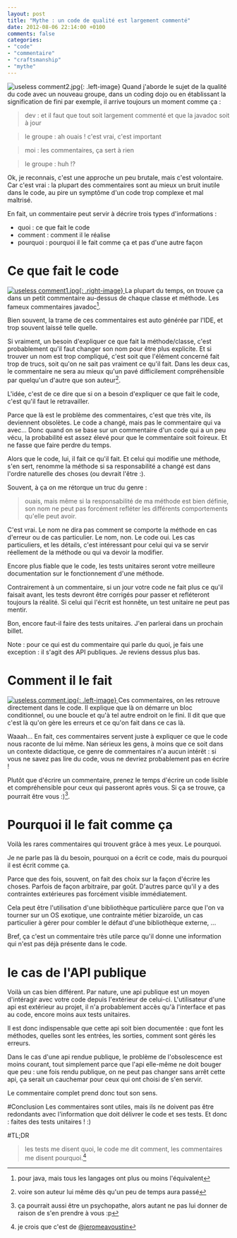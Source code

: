 ```yaml
---
layout: post
title: "Mythe : un code de qualité est largement commenté"
date: 2012-08-06 22:14:00 +0100
comments: false
categories: 
- "code"
- "commentaire"
- "craftsmanship"
- "mythe"
---
```

![useless comment2.jpg](https://blog.crafting-labs.fr/images/illustration/useless_comment2.jpg){: .left-image}
Quand j'aborde le sujet de la qualité du code avec un nouveau groupe, dans un coding dojo ou en établissant la signification de fini par exemple, il arrive toujours un moment comme ça :

> dev : et il faut que tout soit largement commenté et que la javadoc soit à jour

> le groupe : ah ouais ! c'est vrai, c'est important

> moi : les commentaires, ça sert à rien

> le groupe : huh !?



Ok, je reconnais, c'est une approche un peu brutale, mais c'est volontaire. 
Car c'est vrai : la plupart des commentaires sont au mieux un bruit inutile dans le code, au pire un symptôme d'un code trop complexe et mal maîtrisé.

En fait, un commentaire peut servir à décrire trois types d'informations :
* quoi : ce que fait le code
* comment : comment il le réalise
* pourquoi : pourquoi il le fait comme ça et pas d'une autre façon

# Ce que fait le code
[![useless comment1.jpg](https://blog.crafting-labs.fr/images/illustration/.useless_comment1_s.jpg){: .right-image}
](/images/illustration/useless_comment1.jpg)La plupart du temps, on trouve ça dans un petit commentaire au-dessus de chaque classe et méthode. Les fameux commentaires javadoc[^1].

Bien souvent, la trame de ces commentaires est auto générée par l'IDE, et trop souvent laissé telle quelle.

Si vraiment, un besoin d'expliquer ce que fait la méthode/classe, c'est probablement qu'il faut changer son nom pour être plus explicite.
Et si trouver un nom est trop compliqué, c'est soit que l'élément concerné fait trop de trucs, soit qu'on ne sait pas vraiment ce qu'il fait.
Dans les deux cas, le commentaire ne sera au mieux qu'un pavé difficilement compréhensible par quelqu'un d'autre que son auteur[^2].

L'idée, c'est de ce dire que si on a besoin d'expliquer ce que fait le code, c'est qu'il faut le retravailler.

Parce que là est le problème des commentaires, c'est que très vite, ils deviennent obsolètes. Le code a changé, mais pas le commentaire qui va avec...
Donc quand on se base sur un commentaire d'un code qui a un peu vécu, la probabilité est assez élevé pour que le commentaire soit foireux. Et ne fasse que faire perdre du temps.

Alors que le code, lui, il fait ce qu'il fait. Et celui qui modifie une méthode, s'en sert, renomme la méthode si sa responsabilité a changé est dans l'ordre naturelle des choses (ou devrait l'être :).


Souvent, à ça on me rétorque un truc du genre :

> ouais, mais même si la responsabilité de ma méthode est bien définie, son nom ne peut pas forcément refléter les différents comportements qu'elle peut avoir.

C'est vrai. Le nom ne dira pas comment se comporte la méthode en cas d'erreur ou de cas particulier.
Le nom, non. Le code oui. Les cas particuliers, et les détails, c'est intéressant pour celui qui va se servir réellement de la méthode ou qui va devoir la modifier.

Encore plus fiable que le code, les tests unitaires seront votre meilleure documentation sur le fonctionnement d'une méthode. 

Contrairement à un commentaire, si un jour votre code ne fait plus ce qu'il faisait avant, les tests devront être corrigés pour passer et refléteront toujours la réalité. Si celui qui l'écrit est honnête, un test unitaire ne peut pas mentir.

Bon, encore faut-il faire des tests unitaires. J'en parlerai dans un prochain billet.

Note : pour ce qui est du commentaire qui parle du quoi, je fais une exception : il s'agit des API publiques. Je reviens dessus plus bas.

# Comment il le fait
[![useless comment.jpg](https://blog.crafting-labs.fr/images/illustration/.useless_comment_s.jpg){: .left-image}
](/images/illustration/useless_comment.jpg)Ces commentaires, on les retrouve directement dans le code. Il explique que là on démarre un bloc conditionnel, ou une boucle et qu'à tel autre endroit on le fini. Il dit que que c'est là qu'on gère les erreurs et ce qu'on fait dans ce cas là.

Waaah... En fait, ces commentaires servent juste à expliquer ce que le code nous raconte de lui même. 
Nan sérieux les gens, à moins que ce soit dans un contexte didactique, ce genre de commentaires n'a aucun intérêt : si vous ne savez pas lire du code, vous ne devriez probablement pas en écrire !

Plutôt que d'écrire un commentaire, prenez le temps d'écrire un code lisible et compréhensible pour ceux qui passeront après vous. Si ça se trouve, ça pourrait être vous :)[^3].

# Pourquoi il le fait comme ça

Voilà les rares commentaires qui trouvent grâce à mes yeux. Le pourquoi.

Je ne parle pas là du besoin, pourquoi on a écrit ce code, mais du pourquoi il est écrit comme ça.

Parce que des fois, souvent, on fait des choix sur la façon d'écrire les choses. Parfois de façon arbitraire, par goût. D'autres parce qu'il y a des contraintes extérieures pas forcément visible immédiatement.

Cela peut être l'utilisation d'une bibliothèque particulière parce que l'on va tourner sur un OS exotique, une contrainte métier bizaroïde, un cas particulier à gérer pour combler le défaut d'une bibliothèque externe, ...

Bref, ça c'est un commentaire très utile parce qu'il donne une information qui n'est pas déjà présente dans le code.

# le cas de l'API publique
Voilà un cas bien différent. Par nature, une api publique est un moyen d'intéragir avec votre code depuis l'extérieur de celui-ci.
L'utilisateur d'une api est extérieur au projet, il n'a probablement accès qu'à l'interface et pas au code, encore moins aux tests unitaires.

Il est donc indispensable que cette api soit bien documentée : que font les méthodes, quelles sont les entrées, les sorties, comment sont gérés les erreurs.

Dans le cas d'une api rendue publique, le problème de l'obsolescence est moins courant, tout simplement parce que l'api elle-même ne doit bouger que peu : une fois rendu publique, on ne peut pas changer sans arrêt cette api, ça serait un cauchemar pour ceux qui ont choisi de s'en servir.

Le commentaire complet prend donc tout son sens.

#Conclusion
Les commentaires sont utiles, mais ils ne doivent pas être redondants avec l'information que doit délivrer le code et ses tests.
Et donc : faites des tests unitaires ! :)

#TL;DR


> les tests me disent quoi, le code me dit comment, les commentaires me disent pourquoi.[^4]


[^1]: pour java, mais tous les langages ont plus ou moins l'équivalent
[^2]: voire son auteur lui même dès qu'un peu de temps aura passé
[^3]: ça pourrait aussi être un psychopathe, alors autant ne pas lui donner de raison de s'en prendre à vous :p
[^4]: je crois que c'est de [@jeromeavoustin](https://twitter.com/JeromeAvoustin)

